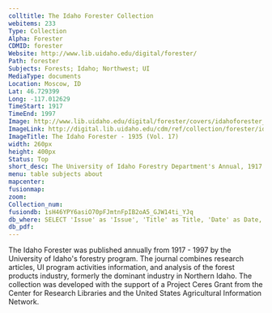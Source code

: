 ```yaml
---
colltitle: The Idaho Forester Collection
webitems: 233
Type: Collection
Alpha: Forester
CDMID: forester
Website: http://www.lib.uidaho.edu/digital/forester/
Path: forester
Subjects: Forests; Idaho; Northwest; UI
MediaType: documents
Location: Moscow, ID
Lat: 46.729399
Long: -117.012629
TimeStart: 1917
TimeEnd: 1997
Image: http://www.lib.uidaho.edu/digital/forester/covers/idahoforester_1935_001.jpg
ImageLink: http://digital.lib.uidaho.edu/cdm/ref/collection/forester/id/1104
ImageTitle: The Idaho Forester - 1935 (Vol. 17)
width: 260px
height: 400px
Status: Top
short_desc: The University of Idaho Forestry Department's Annual, 1917 - 1997
menu: table subjects about
mapcenter: 
fusionmap: 
zoom: 
Collection_num: 
fusiondb: 1sH46YPY6asiO70pFJmtnFpIB2oA5_GJW14ti_YJq
db_where: SELECT 'Issue' as 'Issue', 'Title' as Title, 'Date' as Date, 'Authors' as Author,    'link' as Link  
db_pdf: 
---
```

The Idaho Forester was published annually from 1917 - 1997 by the University of Idaho's forestry program. The journal combines research articles, UI program activities information, and analysis of the forest products industry, formerly the dominant industry in Northern Idaho. The collection was developed with the support of a Project Ceres Grant from the Center for Research Libraries and the United States Agricultural Information Network. 